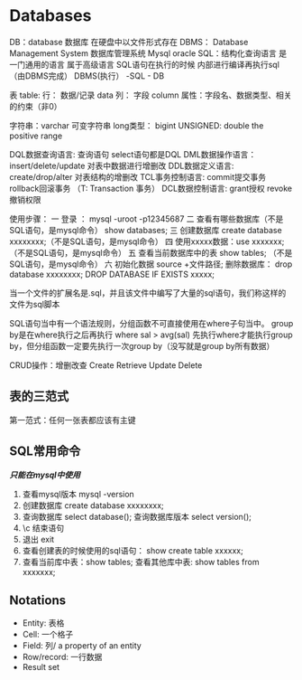 # Databases

DB：database 数据库 在硬盘中以文件形式存在
DBMS： Database Management System 数据库管理系统 Mysql oracle 
SQL：结构化查询语言 是一门通用的语言 属于高级语言
         SQL语句在执行的时候 内部进行编译再执行sql（由DBMS完成）
DBMS(执行） -SQL - DB
 
表 table:
行： 数据/记录 data
列： 字段 column 属性：字段名、数据类型、相关的约束（非0）
 
字符串：varchar 可变字符串
long类型： bigint
UNSIGNED: double the positive range
 
DQL数据查询语言: 查询语句 select语句都是DQL
DML数据操作语言： insert/delete/update 对表中数据进行增删改
DDL数据定义语言: create/drop/alter 对表结构的增删改
TCL事务控制语言: commit提交事务 rollback回滚事务 （T: Transaction 事务）
DCL数据控制语言: grant授权 revoke撤销权限
 
使用步骤：
一 登录 ： mysql -uroot -p12345687
二 查看有哪些数据库（不是SQL语句，是mysql命令） show databases;
三 创建数据库 create database xxxxxxxx;（不是SQL语句，是mysql命令）
四 使用xxxxx数据：use xxxxxxx;（不是SQL语句，是mysql命令）
五  查看当前数据库中的表 show tables; （不是SQL语句，是mysql命令）
六 初始化数据 source +文件路径; 
删除数据库： drop database xxxxxxxx; DROP DATABASE IF EXISTS xxxxx;
 
当一个文件的扩展名是.sql，并且该文件中编写了大量的sql语句，我们称这样的文件为sql脚本

SQL语句当中有一个语法规则，分组函数不可直接使用在where子句当中。
group by是在where执行之后再执行
where sal > avg(sal) 先执行where才能执行group by，但分组函数一定要先执行一次group by（没写就是group by所有数据）

CRUD操作：增删改查
Create Retrieve Update Delete

## 表的三范式
第一范式：任何一张表都应该有主键

## SQL常用命令
***只能在mysql中使用***
1.  查看mysql版本 mysql -version
2. 创建数据库 create database xxxxxxxx;
3. 查询数据库 select database(); 查询数据库版本 select version();
4. \c 结束语句
5. 退出 exit
6. 查看创建表的时候使用的sql语句： show create table xxxxxx;
7. 查看当前库中表：show tables;
查看其他库中表: show tables from xxxxxxx;

## Notations
+ Entity: 表格
+ Cell: 一个格子
+ Field: 列/ a property of an entity
+ Row/record: 一行数据
+ Result set